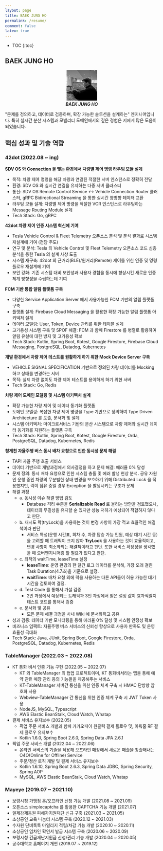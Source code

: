 ```yaml
---
layout: page
title: BAEK JUNG HO
permalink: /resume/
comment: false
latex: true
---
```

* TOC
{:toc}

## BAEK JUNG HO

<p align="center">
<img src="/resource/value/profile.jpeg" class="wp-image-8924 size-thumbnail" width="100" height="100" />
<br/><em><strong>BAEK JUNG HO</strong></em>
</p>

"문제를 정의하고, 데이터로 검증하며, 확장 가능한 솔루션을 설계하는" 엔지니어입니다. 특히 실시간 분산 시스템과 모빌리티 도메인에서의 깊은 경험은 저에게 많은 도움이 되었습니다.

## 핵심 성과 및 기술 역량

### 42dot (2022.08 ~ ing)

__SDV OS 와 Connection 을 맺는 환경에서 차량별 제어 명령 라우팅 모듈 설계__
- 목적: 차량 제어 명령을 해당 차량과 연결된 적절한 서버 인스턴스로 정확히 전달
- 환경: SDV OS 와 실시간 연결을 유지하는 다중 서버 클러스터
- 통신: SDV OS Remote Control Service ↔ Vehicle Connection Router 클러스터, gRPC Bidirectional Streaming 을 통한 실시간 양방향 데이터 교환
- 라우팅 모듈 설계: 차량별 제어 명령을 적절한 VCR 인스턴스로 라우팅하는 Message Routing Module 설계
- Tech Stack: Go, gRPC

__42dot 차량 제어 인증 시스템 혁신에 기여__
- Tesla Vehicle Control & Fleet Telemetry 오픈소스 분석 및 분석 결과로 시스템 재설계에 기여 (전담 주도)
- 연구 및 분석: Tesla 의 Vehicle Control 및 Fleet Telemetry 오픈소스 코드 심층 분석을 통한 Tesla 의 설계 사상 도출
- 시스템 재구축: 42dot 의 근거리(BLE)/원거리(Remote) 제어를 위한 인증 및 명령 플로우 재설계에 기여
- 보안 강화: 기존 시스템 대비 보안성과 사용자 경험을 동시에 향상시킨 새로운 인증 체계 방향성을 수립하는데 기여

__FCM 기반 통합 알림 플랫폼 구축__
- 다양한 Service Application Server 에서 사용가능한 FCM 기반의 알림 플랫폼 구축
- 플랫폼 설계: Firebase Cloud Messaging 을 활용한 확장 가능한 알림 플랫폼 아키텍처 설계
- 데이터 모델링: User, Token, Device 관리를 위한 테이블 설계
- 고가용성 시스템 구축 및 SPOF 해결: FCM 과 함께 Firestore 를 병렬로 활용하여 알림 유실에 대한 방지 및 고가용성 확보
- Tech Stack: Kotlin, Spring Boot, Kotest, Google Firestore, Firebase Cloud Messaging,  PostgreSQL, Datadog, Kubernetes

__개발 환경에서 차량 제어 테스트를 원활하게 하기 위한 Mock Device Server 구축__
- VEHICLE SIGNAL SPECIFICATION 기반으로 정의된 차량 데이터를 Mocking 하고 상태를 변경하는 서버
- 목적: 실제 차량 없이도 차량 제어 테스트를 용이하게 하기 위한 서버
- Tech Stack: Go, Redis

__차량 제어 도메인 모델링 및 시스템 아키텍처 설계__
- 확장 가능한 차량 제어 및 데이터 동기화 플랫폼
- 도메인 모델링: 복잡한 차량 제어 명령을 Type 기반으로 정의하여 Type Driven Architecture 를 도출, 문서화 및 설계
- 시스템 아키텍처: 마이크로서비스 기반의 분산 시스템으로 차량 제어와 실시간 데이터 동기화를 지원하는 플랫폼 구축
- Tech Stack: Kotlin, Spring Boot, Kotest, Google Firestore, Orda, PostgreSQL, Datadog, Kubernetes, Redis

__청계천 자율주행 버스 동시 배차 요청으로 인한 동시성 문제 해결__
- TAP! 자율 주행 호출 서비스
- 데이터 기반으로 개발과정에서 의사결정을 하고 문제 해결: 에러율 0% 달성
- 문제 정의: 동시 배차 요청으로 인한 시스템 충돌 및 에러 발생 현상 분석. 공유 자원인 운행 중인 차량의 무분별한 상태 변경을 보호하기 위해 Distributed Lock 을 적용했지만, 락이 점유 중일 경우 Exception 을 발생시키는 구조가 문제
- 해결 과정
  - a. 동시성 이슈 해결 방법 검토
    - Database 격리 수준을 **Serializable Read** 로 올리는 방안을 검토했으나, 데이터의 무결성을 유지할 순 있지만 성능 저하가 예상되어 적합하지 않다고 판단.
  - b. 재시도 락(tryLock)을 사용하는 것이 변경 사항이 가장 적고 효율적인 해결책이라 판단
    - 서비스 특성(운행 시간표, 회차 수, 차량 탑승 가능 인원, 예상 대기 시간 등)을 고려할 때 트래픽이 크지 않아 **TryLock** 을 사용하는 것이 효율적이고, 변경 사항이 최소화되는 해결책이라고 판단. 또한 서비스 확장성을 생각했을 때 오버엔지니어링 할 필요가 없다고 판단.
  - c. 최적의 waitTime, leaseTime 설정
    - **leaseTime**: 운영 환경의 한 달간 로그 데이터를 분석해, 가장 오래 걸린 Task Duration(4.7초)을 기준으로 설정.
    - **waitTime**: 배차 요청 외에 락을 사용하는 다른 API들이 허용 가능한 대기 시간을 검토하여 결정.
  - d. Test Code 를 통해서 가설 검증
    - 2번 과정에서 예상되는 트래픽과 3번 과정에서 얻은 설정 값이 효과적일지 테스트 코드를 통해서 검증
  - e. 문서화 및 공유
    - 모든 문제 해결 과정을 사내 Wiki 에 문서화하고 공유
- 성과 검증: 데이터 기반 모니터링을 통해 에러율 0% 달성 및 시스템 안정성 확보
- 비즈니스 임팩트: 자율주행 버스 서비스의 신뢰성 향상으로 사용자 만족도 및 운영 효율성 극대화
- Tech Stack: Java, JUnit, Spring Boot, Google Firestore, Orda, PostgreSQL, Datadog, Kubernetes, Redis

### TableManager (2022.03 ~ 2022.08)

- KT 통화 비서 인증 기능 구현 (2022.05 ~ 2022.07)
  - KT 와 TableManager 의 협업 프로젝트이며, KT 통화비서라는 앱을 통해 예약 관련 매장 관리 등의 기능들을 제공해주는 서비스
  - KT-TableManager 서버간 통신을 위한 인증 체계 구축 시 HMAC 단방향 암호화 사용
  - Webview-TableManager 간 통신을 위한 인증 체계 구축 시 JWT Token 사용
  - NodeJS, MySQL, Typescript
  - AWS Elastic BeanStalk, Cloud Watch, Whatap
- 결제 서비스 유지보수 (2022.05)
    - 픽업 주문 서비스 개발과 함께 카카오페이 원클릭 결제 플로우 및, 아워홈 RF 결제 플로우 유지보수
    - Kotlin 1.6.0, Spring Boot 2.6.0, Spring Data JPA 2.6.1
- 픽업 주문 서비스 개발 (2022.04 ~ 2022.06)
    - 온라인 서비스의 기술을 적용해 오프라인 매장에서 새로운 매출을 창출해내는 O4O(Online for Offline) Service
    - 주문/정산 로직 개발 및 결제 서비스 유지보수
    - Kotlin 1.6.10, Spring Boot 2.6.3, Spring Data JDBC, Spring Security, Spring AOP
    - MySQL, AWS Elastic BeanStalk, Cloud Watch, Whatap

### Mayeye (2019.07 ~ 2021.10)

- 보령시청 가맹점  온/오프라인 신청 기능 개발 (2021.08 ~ 2021.09)
- 오픈소스 simplecaptcha 를 활용한 CAPTCHA 기능 개발 (2021.07)
- 일제강제동원 피해자지원재단 신규 구축 (2021.03 ~ 2021.05)
- 소상공인 교육 나눔터 시스템 구축 (2020.12 ~ 2021.03)
- 수자원 단비톡톡 마일리지 적립/차감 기능 개발 (2020.10 ~ 2020.11)
- 소상공인 임차인 확인서 발급 시스템 구축 (2020.06 ~ 2020.09)
- 보령시청 긴급재난지원금 신청/관리 기능 개발 (2020.04 ~ 2020.05)
- 공주대학교 홈페이지 개편 (2019.07 ~ 2019.12)